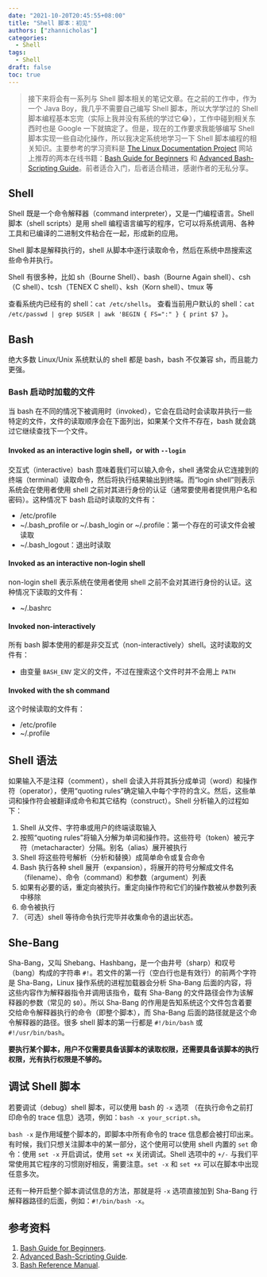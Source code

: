 ```yaml
---
date: "2021-10-20T20:45:55+08:00"
title: "Shell 脚本：初见"
authors: ["zhannicholas"]
categories:
  - Shell
tags:
  - Shell
draft: false
toc: true
---
```


> 接下来将会有一系列与 Shell 脚本相关的笔记文章。在之前的工作中，作为一个 Java Boy，我几乎不需要自己编写 Shell 脚本，所以大学学过的 Shell 脚本编程基本忘完（实际上我并没有系统的学过它😂），工作中碰到相关东西时也是 Google 一下就搞定了。但是，现在的工作要求我能够编写 Shell 脚本实现一些自动化操作，所以我决定系统地学习一下 Shell 脚本编程的相关知识。主要参考的学习资料是 [The Linux Documentation Project](https://tldp.org/guides.html) 网站上推荐的两本在线书籍：[Bash Guide for Beginners](https://tldp.org/LDP/Bash-Beginners-Guide/html/index.html) 和 [Advanced Bash-Scripting Guide](https://tldp.org/LDP/abs/html/index.html)。前者适合入门，后者适合精进，感谢作者的无私分享。

## Shell

Shell 既是一个命令解释器（command interpreter），又是一门编程语言。Shell 脚本（shell scripts）是用 shell 编程语言编写的程序，它可以将系统调用、各种工具和已编译的二进制文件粘合在一起，形成新的应用。

Shell 脚本是解释执行的，shell 从脚本中逐行读取命令，然后在系统中昂搜索这些命令并执行。

Shell 有很多种，比如 sh（Bourne Shell）、bash（Bourne Again shell）、csh（C shell）、tcsh（TENEX C shell）、ksh（Korn shell）、tmux 等

查看系统内已经有的 shell：`cat /etc/shells`。
查看当前用户默认的 shell：`cat /etc/passwd | grep $USER | awk 'BEGIN { FS=":" } { print $7 }`。

## Bash

绝大多数 Linux/Unix 系统默认的 shell 都是 bash，bash 不仅兼容 sh，而且能力更强。

### Bash 启动时加载的文件

当 bash 在不同的情况下被调用时（invoked），它会在启动时会读取并执行一些特定的文件，文件的读取顺序会在下面列出，如果某个文件不存在，bash 就会跳过它继续查找下一个文件。

#### Invoked as an interactive login shell，or with `--login`

交互式（interactive）bash 意味着我们可以输入命令，shell 通常会从它连接到的终端（terminal）读取命令，然后将执行结果输出到终端。而“login shell”则表示系统会在使用者使用 shell 之前对其进行身份的认证（通常要使用者提供用户名和密码）。这种情况下 bash 启动时读取的文件有：
* /etc/profile
* ~/.bash_profile or ~/.bash_login or ~/.profile：第一个存在的可读文件会被读取
* ~/.bash_logout：退出时读取

#### Invoked as an interactive non-login shell

non-login shell 表示系统在使用者使用 shell 之前不会对其进行身份的认证。这种情况下读取的文件有：
* ~/.bashrc

#### Invoked non-interactively

所有 bash 脚本使用的都是非交互式（non-interactively）shell。这时读取的文件有：
* 由变量 `BASH_ENV` 定义的文件，不过在搜索这个文件时并不会用上 `PATH`

#### Invoked with the sh command

这个时候读取的文件有：
* /etc/profile
* ~/.profile

## Shell 语法

如果输入不是注释（comment），shell 会读入并将其拆分成单词（word）和操作符（operator），使用“quoting rules”确定输入中每个字符的含义。然后，这些单词和操作符会被翻译成命令和其它结构（construct）。Shell 分析输入的过程如下：
1. Shell 从文件、字符串或用户的终端读取输入
2. 按照“quoting rules”将输入分解为单词和操作符。这些符号（token）被元字符（metacharacter）分隔。别名（alias）展开被执行
3. Shell 将这些符号解析（分析和替换）成简单命令或复合命令
4. Bash 执行各种 shell 展开（expansion），将展开的符号分解成文件名（filename）、命令（command）和参数（argument）列表
5. 如果有必要的话，重定向被执行。重定向操作符和它们的操作数被从参数列表中移除
6. 命令被执行
7. （可选）shell 等待命令执行完毕并收集命令的退出状态。

## She-Bang

Sha-Bang，又叫 Shebang、Hashbang，是一个由井号（sharp）和叹号（bang）构成的字符串 `#!`。若文件的第一行（空白行也是有效行）的前两个字符是 Sha-Bang，Linux 操作系统的进程加载器会分析 Sha-Bang 后面的内容，将这些内容作为解释器指令并调用该指令，载有 Sha-Bang 的文件路径会作为该解释器的参数（常见的 `$0`）。所以 Sha-Bang 的作用是告知系统这个文件包含着要交给命令解释器执行的命令（即整个脚本），而 Sha-Bang 后面的路径就是这个命令解释器的路径。很多 shell 脚本的第一行都是 `#!/bin/bash` 或 `#!/usr/bin/bash`。

**要执行某个脚本，用户不仅需要具备该脚本的读取权限，还需要具备该脚本的执行权限，光有执行权限是不够的。**

## 调试 Shell 脚本

若要调试（debug）shell 脚本，可以使用 bash 的 `-x` 选项 （在执行命令之前打印命令的 trace 信息）选项，例如：`bash -x your_script.sh`。

`bash -x` 是作用域整个脚本的，即脚本中所有命令的 trace 信息都会被打印出来。有时候，我们只想关注脚本中的某一部分，这个使用可以使用 shell 内置的 `set` 命令：使用 `set -x` 开启调试，使用 `set +x` 关闭调试。Shell 选项中的 `+/-` 与我们平常使用其它程序的习惯刚好相反，需要注意。`set -x` 和 `set +x` 可以在脚本中出现任意多次。

还有一种开启整个脚本调试信息的方法，那就是将 `-x` 选项直接加到 Sha-Bang 行解释器路径的后面，例如：`#!/bin/bash -x`。


## 参考资料

1. [Bash Guide for Beginners](https://tldp.org/LDP/Bash-Beginners-Guide/html/index.html).
2. [Advanced Bash-Scripting Guide](https://tldp.org/LDP/abs/html/index.html).
3. [Bash Reference Manual](https://www.gnu.org/software/bash/manual/html_node/).